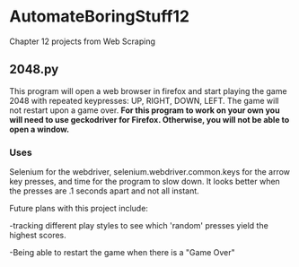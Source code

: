 # AutomateBoringStuff12
Chapter 12 projects from Web Scraping


## 2048.py
This program will open a web browser in firefox and start playing the game 2048 with repeated keypresses: UP, RIGHT, DOWN, LEFT. The game will not restart upon a game over. **For this program to work on your own you will need to use geckodriver for Firefox. Otherwise, you will not be able to open a window.**

### Uses
Selenium for the webdriver, selenium.webdriver.common.keys for the arrow key presses, and time for the program to slow down. It looks better when the presses are .1 seconds apart and not all instant.



Future plans with this project include:

-tracking different play styles to see which 'random' presses yield the highest scores.

-Being able to restart the game when there is a "Game Over"
